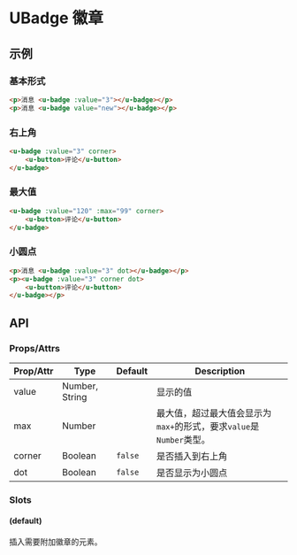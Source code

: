 # UBadge 徽章

## 示例
### 基本形式

``` html
<p>消息 <u-badge :value="3"></u-badge></p>
<p>消息 <u-badge value="new"></u-badge></p>
```

### 右上角

``` html
<u-badge :value="3" corner>
    <u-button>评论</u-button>
</u-badge>
```

### 最大值

``` html
<u-badge :value="120" :max="99" corner>
    <u-button>评论</u-button>
</u-badge>
```

### 小圆点

``` html
<p>消息 <u-badge :value="3" dot></u-badge></p>
<p><u-badge :value="3" corner dot>
    <u-button>评论</u-button>
</u-badge></p>
```

## API
### Props/Attrs

| Prop/Attr | Type | Default | Description |
| --------- | ---- | ------- | ----------- |
| value | Number, String |  | 显示的值 |
| max | Number |  | 最大值，超过最大值会显示为`max+`的形式，要求`value`是 `Number`类型。 |
| corner | Boolean | `false` | 是否插入到右上角 |
| dot | Boolean | `false` | 是否显示为小圆点 |

### Slots

#### (default)

插入需要附加徽章的元素。

